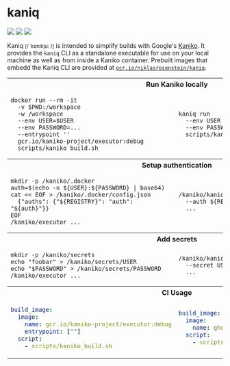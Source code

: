 # kaniq

<a href="https://github.com/NiklasRosenstein/kaniq/actions/workflows/rust.yml"><img src="https://github.com/NiklasRosenstein/kaniq/actions/workflows/rust.yml/badge.svg"></a>
<a href="https://github.com/NiklasRosenstein/kaniq/actions/workflows/docker-image.yml"><img src="https://github.com/NiklasRosenstein/kaniq/actions/workflows/docker-image.yml/badge.svg"></a>
<a href="https://app.bitrise.io/app/150d483f5a30bb14"><img src="https://app.bitrise.io/app/150d483f5a30bb14/status.svg?token=fdwUoFfzB8XHHaA_04cmDA&branch=master"></a>

Kaniq <small>[/ ˈkɑnikju: /]</small> is intended to simplify builds with Google's [Kaniko]. It provides the `kaniq`
CLI as a standalone executable for use on your local machine as well as from inside a Kaniko container. Prebuilt
images that embedd the Kaniq CLI are provided at [`gcr.io/niklasrosenstein/kaniq`](https://github.com/users/NiklasRosenstein/packages/container/package/kaniq).

  [Kaniko]: https://github.com/GoogleContainerTools/kaniko

<table align="center">
<tr><th colspan="2">Run Kaniko locally</th></tr>
<tr><td>

```
docker run --rm -it 
  -v $PWD:/workspace 
  -w /workspace 
  --env USER=$USER 
  --env PASSWORD=... 
  --entrypoint '' 
  gcr.io/kaniko-project/executor:debug 
  scripts/kaniko_build.sh
```

</td><td>

```
kaniq run 
  --env USER 
  --env PASSWORD=... 
  scripts/kaniko_build.sh
```

</td></tr>

<tr><th colspan="2">Setup authentication</th></tr>
<tr><td>

```
mkdir -p /kaniko/.docker
auth=$(echo -n ${USER}:${PASSWORD} | base64)
cat << EOF > /kaniko/.docker/config.json
  {"auths": {"${REGISTRY}": "auth": "${auth}"}}
EOF
/kaniko/executor ...
```

</td><td>

```
/kaniko/kaniq execute
  --auth ${REGISTRY} ${USER} ${PASSWORD}
  ...
```

</td></tr>

<tr><th colspan="2">Add secrets</th></tr>
<tr><td>

```
mkdir -p /kaniko/secrets
echo "foobar" > /kaniko/secrets/USER
echo "$PASSWORD" > /kaniko/secrets/PASSWORD
/kaniko/executor ...
```

</td><td>

```
/kaniko/kaniq execute
  --secret USER=foobar --secret PASSWORD
  ...
```

</td></tr>

<tr><th colspan="2">CI Usage</th></tr>
<tr><td>

```yml
build_image:
  image:
    name: gcr.io/kaniko-project/executor:debug
    entrypoint: [""]
  script:
    - scripts/kaniko_build.sh
```

</td><td>

```yml
build_image:
  image:
    name: ghcr.io/niklasrosenstein/kaniq:latest
  script:
    - scripts/kaniko_build.sh
```

</td></tr>
</table>
